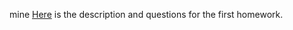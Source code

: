 mine
[Here](file:///C:/Users/SORU/Desktop/IE%20582.01%20HW1/IE%20582%20Statistical%20Learning%20for%20Data%20Mining%20-%20Homework%201.html) is the description and questions for the first homework.
